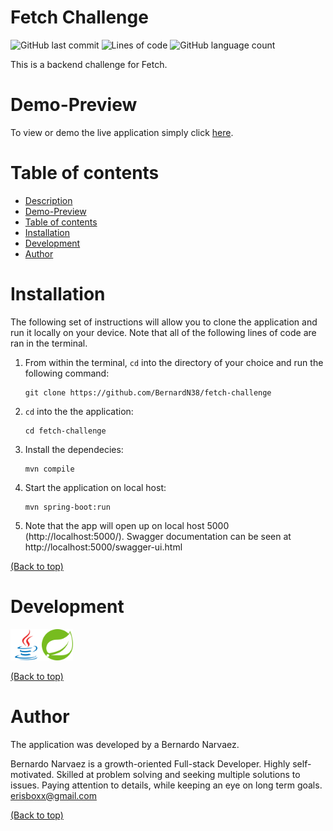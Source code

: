 # Fetch Challenge


![GitHub last commit](https://img.shields.io/github/last-commit/bernardn38/fetch-challenge)
![Lines of code](https://img.shields.io/tokei/lines/github/bernardn38/business-pages-mobile)
![GitHub language count](https://img.shields.io/github/languages/count/bernardn38/business-pages-mobile?color=red)

This is a backend challenge for Fetch.

# Demo-Preview
To view or demo the live application simply click [here](https://young-brook-14242.herokuapp.com/swagger-ui/index.html).

# Table of contents
- [Description](#Fetch)
- [Demo-Preview](#demo-preview)
- [Table of contents](#table-of-contents)
- [Installation](#installation)
- [Development](#development)
- [Author](#author)

# Installation

The following set of instructions will allow you to clone the application and run it locally on your device. Note that all of the following lines of code are ran in the terminal.

1. From within the terminal, `cd` into the directory of your choice and run the following command:

    ```
    git clone https://github.com/BernardN38/fetch-challenge
    ```

2. `cd` into the the application: 
	
	```
	cd fetch-challenge
	```

3. Install the dependecies:

	```
	mvn compile
	```
	
4. Start the application on local host:

	```
	mvn spring-boot:run
	```
	
5. Note that the app will open up on local host 5000 (http://localhost:5000/). Swagger documentation can be seen at http://localhost:5000/swagger-ui.html

	
[(Back to top)](#table-of-contents)



# Development




<img src="https://raw.githubusercontent.com/devicons/devicon/1119b9f84c0290e0f0b38982099a2bd027a48bf1/icons/java/java-original.svg" alt="Java Logo" height="50px" width="50px"><img src="https://raw.githubusercontent.com/devicons/devicon/1119b9f84c0290e0f0b38982099a2bd027a48bf1/icons/spring/spring-original.svg" alt="Spring Logo" height="50px" width="50px">







[(Back to top)](#table-of-contents)

# Author

The application was developed by a Bernardo Narvaez.

Bernardo Narvaez is a growth-oriented Full-stack Developer. Highly self-motivated. Skilled at problem solving and seeking multiple solutions to issues. Paying attention to details, while keeping an eye on long term goals.
[erisboxx@gmail.com](erisboxx@gmail.com)

[(Back to top)](#table-of-contents)
